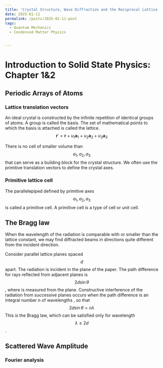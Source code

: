 ```yaml
---
title: 'Crystal Structure, Wave Diffraction and the Reciprocal Lattice'
date: 2025-01-11
permalink: /posts/2025-01-11-post
tags:
  - Quantum Mechanics
  - Condensed Matter Physics


---
```




Introduction to Solid State Physics: Chapter 1&2
=====

## Periodic Arrays of Atoms

### Lattice translation vectors

An ideal crystal is constructed by the infinite repetition of identical groups of atoms. A group is called the basis. The set of mathematical points to which the basis is attached is called the lattice. 
$$
\begin{equation}
\textbf{r}'= \textbf{r}+u_1  \textbf{a}_1+u_2 \textbf{a}_2+u_3 \textbf{a}_3
 \end{equation}
$$

There is no cell of smaller volume than $$a_1, a_2, a_3$$ that can serve as a building block for the crystal structure. We often use the primitive translation vectors to define the crystal axes.

### Primitive lattice cell

The parallelepiped defined by primitive axes $$a_1, a_2, a_3$$ is called a primitive cell.  A primitive cell is a type of cell or unit cell.

## The Bragg law

When the wavelength of the radiation is comparable with or smaller than the lattice constant, we may find diffracted beams in directions quite different from the incident direction.

Consider parallel lattice planes spaced $$d$$ apart. The radiation is incident in the plane of the paper. The path difference for rays reflected from adjacent planes is $$2d \sin{\theta}$$ , where is measured from the plane. Constructive interference of the radiation from successive planes occurs when the path difference is an integral number n of wavelengths , so that
$$
 \begin{equation}
 2d\sin{\theta}=n\lambda
 \end{equation} 
$$
This is the Bragg law, which can be satisfied only for wavelength $$\lambda \le 2d$$.

## Scattered Wave Amplitude

### Fourier analysis

